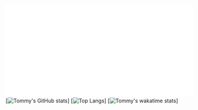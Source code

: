 ![](./text.svg)
[![Tommy's GitHub stats](https://github-readme-stats.vercel.app/api?username=smarttommyau&count_private=true&show_icons=true&hide=stars&theme=transparent)]
[![Top Langs](https://github-readme-stats.vercel.app/api/top-langs/?username=smarttommyau&layout=compact&theme=transparent)]
[![Tommy's wakatime stats](https://github-readme-stats.vercel.app/api/wakatime?username=smarttommyau&layout=compact&theme=transparent)]

